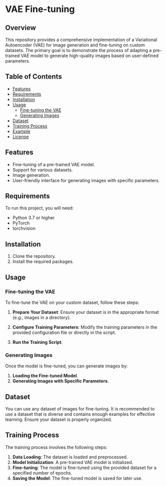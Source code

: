# VAE Fine-tuning

## Overview

This repository provides a comprehensive implementation of a Variational Autoencoder (VAE) for image generation and fine-tuning on custom datasets. The primary goal is to demonstrate the process of adapting a pre-trained VAE model to generate high-quality images based on user-defined parameters.

## Table of Contents

- [Features](#features)
- [Requirements](#requirements)
- [Installation](#installation)
- [Usage](#usage)
  - [Fine-tuning the VAE](#fine-tuning-the-vae)
  - [Generating Images](#generating-images)
- [Dataset](#dataset)
- [Training Process](#training-process)
- [Example](#example)
- [License](#license)

## Features

- Fine-tuning of a pre-trained VAE model.
- Support for various datasets.
- Image generation.
- User-friendly interface for generating images with specific parameters.

## Requirements

To run this project, you will need:

- Python 3.7 or higher
- PyTorch
- torchvision


## Installation

1. Clone the repository.
2. Install the required packages.

## Usage

### Fine-tuning the VAE

To fine-tune the VAE on your custom dataset, follow these steps:

1. **Prepare Your Dataset**: Ensure your dataset is in the appropriate format (e.g., images in a directory).

2. **Configure Training Parameters**: Modify the training parameters in the provided configuration file or directly in the script.

3. **Run the Training Script**.

### Generating Images

Once the model is fine-tuned, you can generate images by:

1. **Loading the Fine-tuned Model**.
2. **Generating Images with Specific Parameters**.

## Dataset

You can use any dataset of images for fine-tuning. It is recommended to use a dataset that is diverse and contains enough examples for effective learning. Ensure your dataset is properly organized.

## Training Process

The training process involves the following steps:

1. **Data Loading**: The dataset is loaded and preprocessed.
2. **Model Initialization**: A pre-trained VAE model is initialized.
3. **Fine-tuning**: The model is fine-tuned using the provided dataset for a specified number of epochs.
4. **Saving the Model**: The fine-tuned model is saved for later use.
